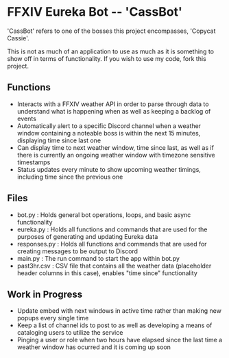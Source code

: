 # FFXIV Eureka Bot -- 'CassBot'

'CassBot' refers to one of the bosses this project encompasses, 'Copycat Cassie'.

This is not as much of an application to use as much as it is something to show off in terms of functionality. If you wish to use my code, fork this project.

## Functions
- Interacts with a FFXIV weather API in order to parse through data to understand what is happening when as well as keeping a backlog of events
- Automatically alert to a specific Discord channel when a weather window containing a noteable boss is within the next 15 minutes, displaying time since last one
- Can display time to next weather window, time since last, as well as if there is currently an ongoing weather window with timezone sensitive timestamps
- Status updates every minute to show upcoming weather timings, including time since the previous one

## Files
- bot.py : Holds general bot operations, loops, and basic async functionality
- eureka.py : Holds all functions and commands that are used for the purposes of generating and updating Eureka data
- responses.py : Holds all functions and commands that are used for creating messages to be output to Discord
- main.py : The run command to start the app within bot.py
- past3hr.csv : CSV file that contains all the weather data (placeholder header columns in this case), enables "time since" functionality

## Work in Progress
- Update embed with next windows in active time rather than making new popups every single time
- Keep a list of channel ids to post to as well as developing a means of cataloging users to utilize the service
- Pinging a user or role when two hours have elapsed since the last time a weather window has ocurred and it is coming up soon
